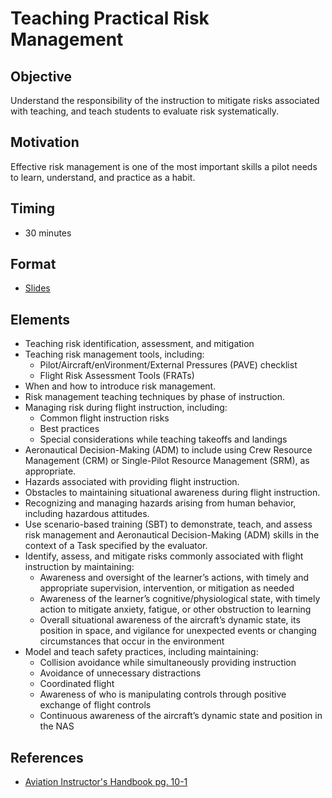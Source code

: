 # Teaching Practical Risk Management

## Objective

Understand the responsibility of the instruction to mitigate risks associated with teaching, and teach students to evaluate risk systematically.

## Motivation

Effective risk management is one of the most important skills a pilot needs to learn, understand, and practice as a habit.

## Timing

- 30 minutes

## Format

- [Slides](/slides/teaching-risk-management.pdf)

## Elements

- Teaching risk identification, assessment, and mitigation
- Teaching risk management tools, including:
  - Pilot/Aircraft/enVironment/External Pressures (PAVE) checklist
  - Flight Risk Assessment Tools (FRATs)
- When and how to introduce risk management.
- Risk management teaching techniques by phase of instruction.
- Managing risk during flight instruction, including:
  - Common flight instruction risks
  - Best practices
  - Special considerations while teaching takeoffs and landings
- Aeronautical Decision-Making (ADM) to include using Crew Resource Management (CRM) or Single-Pilot Resource Management (SRM), as appropriate.
- Hazards associated with providing flight instruction.
- Obstacles to maintaining situational awareness during flight instruction.
- Recognizing and managing hazards arising from human behavior, including hazardous attitudes.
- Use scenario-based training (SBT) to demonstrate, teach, and assess risk management and Aeronautical Decision-Making (ADM) skills in the context of a Task specified by the evaluator.
- Identify, assess, and mitigate risks commonly associated with flight instruction by maintaining:
  - Awareness and oversight of the learner’s actions, with timely and appropriate supervision, intervention, or mitigation as needed
  - Awareness of the learner’s cognitive/physiological state, with timely action to mitigate anxiety, fatigue, or other obstruction to learning
  - Overall situational awareness of the aircraft’s dynamic state, its position in space, and vigilance for unexpected events or changing circumstances that occur in the environment
- Model and teach safety practices, including maintaining:
  - Collision avoidance while simultaneously providing instruction
  - Avoidance of unnecessary distractions
  - Coordinated flight
  - Awareness of who is manipulating controls through positive exchange of flight controls
  - Continuous awareness of the aircraft’s dynamic state and position in the NAS

## References

- [Aviation Instructor's Handbook pg. 10-1](/_references/AIH/10-1)
